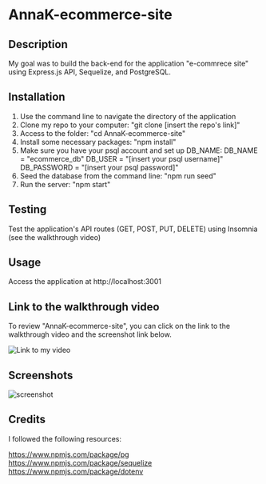 # AnnaK-ecommerce-site

## Description

My goal was to build the back-end for the application "e-commrece site" using Express.js API, Sequelize, and PostgreSQL.

## Installation

1. Use the command line to navigate the directory of the application
2. Clone my repo to your computer: "git clone [insert the repo's link]"
3. Access to the folder: "cd AnnaK-ecommerce-site"
4. Install some necessary packages: "npm install"
5. Make sure you have your psql account and set up DB_NAME:
    DB_NAME = "ecommerce_db"
    DB_USER = "[insert your psql username]"
    DB_PASSWORD = "[insert your psql password]"
6. Seed the database from the command line: "npm run seed"
7. Run the server: "npm start"

## Testing

Test the application's API routes (GET, POST, PUT, DELETE) using Insomnia (see the walkthrough video) 

## Usage

Access the application at http://localhost:3001

## Link to the walkthrough video

To review "AnnaK-ecommerce-site", you can click on the link to the walkthrough video and the screenshot link below.

![Link to my video](https://drive.google.com/file/d/1F1msvDtvTuKmYiVxCJfYloaN_XK75XC1/view)

## Screenshots

![screenshot]()

## Credits

I followed the following resources:

https://www.npmjs.com/package/pg
https://www.npmjs.com/package/sequelize
https://www.npmjs.com/package/dotenv

